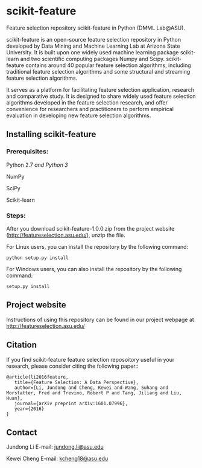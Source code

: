 scikit-feature
===============================
Feature selection repository scikit-feature in Python (DMML Lab@ASU). 

scikit-feature is an open-source feature selection repository in Python developed by Data Mining and Machine Learning Lab at Arizona State University. It is built upon one widely used machine learning package scikit-learn and two scientific computing packages Numpy and Scipy. scikit-feature contains around 40 popular feature selection algorithms, including traditional feature selection algorithms and some structural and streaming feature selection algorithms. 

It serves as a platform for facilitating feature selection application, research and comparative study. It is designed to share widely used feature selection algorithms developed in the feature selection research, and offer convenience for researchers and practitioners to perform empirical evaluation in developing new feature selection algorithms.

## Installing scikit-feature
### Prerequisites:
Python 2.7 *and Python 3*

NumPy

SciPy

Scikit-learn

### Steps:
After you download scikit-feature-1.0.0.zip from the project website (http://featureselection.asu.edu/), unzip the file.

For Linux users, you can install the repository by the following command:

    python setup.py install

For Windows users, you can also install the repository by the following command:

    setup.py install

## Project website
Instructions of using this repository can be found in our project webpage at http://featureselection.asu.edu/

## Citation

If you find scikit-feature feature selection reposoitory useful in your research, please consider citing the following paper::

    @article{li2016feature,
       title={Feature Selection: A Data Perspective},
       author={Li, Jundong and Cheng, Kewei and Wang, Suhang and Morstatter, Fred and Trevino, Robert P and Tang, Jiliang and Liu, Huan},
       journal={arXiv preprint arXiv:1601.07996},
       year={2016}
    }
    
## Contact
Jundong Li
E-mail: jundong.li@asu.edu

Kewei Cheng
E-mail: kcheng18@asu.edu
